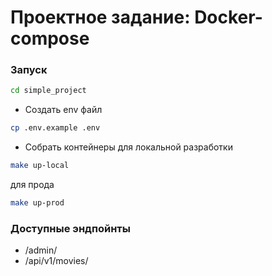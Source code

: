 # Проектное задание: Docker-compose

### Запуск
```bash
cd simple_project
```

- Создать env файл
```bash
cp .env.example .env
```

- Собрать контейнеры
для локальной разработки
```bash
make up-local
```
для прода
```bash
make up-prod
```

### Доступные эндпойнты
 - /admin/
 - /api/v1/movies/

